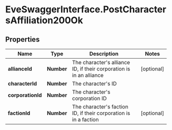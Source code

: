 # EveSwaggerInterface.PostCharactersAffiliation200Ok

## Properties
Name | Type | Description | Notes
------------ | ------------- | ------------- | -------------
**allianceId** | **Number** | The character&#39;s alliance ID, if their corporation is in an alliance | [optional] 
**characterId** | **Number** | The character&#39;s ID | 
**corporationId** | **Number** | The character&#39;s corporation ID | 
**factionId** | **Number** | The character&#39;s faction ID, if their corporation is in a faction | [optional] 


